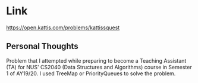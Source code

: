 # Link

https://open.kattis.com/problems/kattissquest

## Personal Thoughts

Problem that I attempted while preparing to become a Teaching Assistant (TA) for NUS' CS2040 (Data Structures and Algorithms) course in Semester 1 of AY19/20. I used TreeMap or PriorityQueues to solve the problem.

